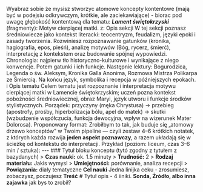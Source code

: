 Wyabraz sobie że mysisz stworzyc atomowe koncepty kontentowe (mają być w podejsiu odkrywczym, krótkie, ale zaciekawiające) - biorac pod uwagę głębokość kontentową dla tematu: ***Lament świętokrzyski*** (fragmenty): Motyw cierpiącej matki. z: Opis sekcji W tej sekcji poznasz średniowiecze jako kontekst literacki: teocentryzm, feudalizm, języki epoki i zasady tworzenia. Rozwiniesz rozpoznawanie gatunków (kronika, hagiografia, epos, pieśń), analizę motywów (Bóg, rycerz, śmierć), interpretację z kontekstem oraz budowanie spójnej wypowiedzi. Chronologia: najpierw tło historyczno-kulturowe i wynikające z niego konwencje. Potem gatunki i ich funkcje. Następnie lektury: Bogurodzica, Legenda o św. Aleksym, Kronika Galla Anonima, Rozmowa Mistrza Polikarpa ze Śmiercią. Na końcu język, symbolika i recepcja w późniejszych epokach. i Opis tematu Celem tematu jest rozpoznanie i interpretacja motywu cierpiącej matki w Lamencie świętokrzyskim; uczeń pozna kontekst pobożności średniowiecznej, obraz Maryi, język utworu i funkcje środków stylistycznych. Porządek: przyczyny (męka Chrystusa) → przebieg (apostrofy, prośby, hiperbolizacja bólu, apel do matek) → skutki (wzbudzenie współczucia, funkcja dewocyjna, wpływ na wizerunek Mater Dolorosa). Proponowany format: Zrobiłbym to tak, jak buduje się „atomowy drzewo konceptów” w Twoim pipeline — czyli zestaw 4–6 krótkich notatek, z których każda rozwija **jeden aspekt poznawczy**, a razem układają się w ścieżkę od kontekstu do interpretacji. Przykład (poziom: liceum, czas 3–6 min / sztuka): --- ### Tytuł bloku konceptu (tytó zgodny z tytułem z bazydanych) > **Czas nauki:** ok. 1.5 minuty > **Trudność:** 2 > **Rodzaj materiału:** Jakis wymysl > **Umiejętności:** porównanie, analiza recepcji > **Powiązania:** diały tematyczne **Cel nauki** Jedna linijka ceku - zrosumiesz, zobaczysz, poczujesz **Treść** # Tytuł opis - 4 iiniki. **Sonda, Żródło, albo inna zajawka** jak bys to zrobił?